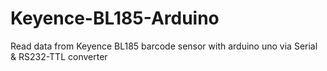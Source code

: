 # Keyence-BL185-Arduino
Read data from Keyence BL185 barcode sensor with arduino uno via Serial &amp; RS232-TTL converter
